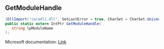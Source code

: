 ## GetModuleHandle

```csharp
[DllImport("coredll.dll", SetLastError = true, CharSet = CharSet.Unicode)]
public static extern IntPtr GetModuleHandle(
   string lpModuleName
);
```

Microsoft documentation: [Link](https://docs.microsoft.com/en-us/windows/win32/api/libloaderapi/nf-libloaderapi-getmodulehandlea)
